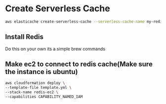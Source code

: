 # Create Serverless Cache
```sh
aws elasticache create-serverless-cache --serverless-cache-name my-redis-cache --engine redis
```

## Install Redis
Do this on your own its a simple brew commands

## Make ec2 to connect to redis cache(Make sure the instance is ubuntu)
```sh
aws cloudformation deploy \
--template-file template.yml \
--stack-name redis-ec2 \
--capabilities CAPABILITY_NAMED_IAM
```